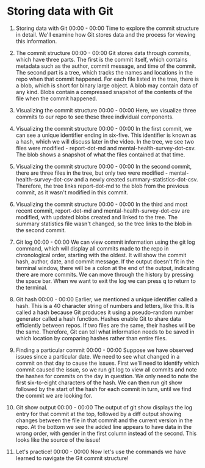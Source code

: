 # Storing data with Git

1. Storing data with Git
00:00 - 00:00
Time to explore the commit structure in detail. We'll examine how Git stores data and the process for viewing this information.

2. The commit structure
00:00 - 00:00
Git stores data through commits, which have three parts. The first is the commit itself, which contains metadata such as the author, commit message, and time of the commit. The second part is a tree, which tracks the names and locations in the repo when that commit happened. For each file listed in the tree, there is a blob, which is short for binary large object. A blob may contain data of any kind. Blobs contain a compressed snapshot of the contents of the file when the commit happened.

3. Visualizing the commit structure
00:00 - 00:00
Here, we visualize three commits to our repo to see these three individual components.

4. Visualizing the commit structure
00:00 - 00:00
In the first commit, we can see a unique identifier ending in six-five. This identifier is known as a hash, which we will discuss later in the video. In the tree, we see two files were modified - report-dot-md and mental-health-survey-dot-csv. The blob shows a snapshot of what the files contained at that time.

5. Visualizing the commit structure
00:00 - 00:00
In the second commit, there are three files in the tree, but only two were modified - mental-health-survey-dot-csv and a newly created summary-statistics-dot-csv. Therefore, the tree links report-dot-md to the blob from the previous commit, as it wasn't modified in this commit.

6. Visualizing the commit structure
00:00 - 00:00
In the third and most recent commit, report-dot-md and mental-health-survey-dot-csv are modified, with updated blobs created and linked to the tree. The summary statistics file wasn't changed, so the tree links to the blob in the second commit.

7. Git log
00:00 - 00:00
We can view commit information using the git log command, which will display all commits made to the repo in chronological order, starting with the oldest. It will show the commit hash, author, date, and commit message. If the output doesn't fit in the terminal window, there will be a colon at the end of the output, indicating there are more commits. We can move through the history by pressing the space bar. When we want to exit the log we can press q to return to the terminal.

8. Git hash
00:00 - 00:00
Earlier, we mentioned a unique identifier called a hash. This is a 40 character string of numbers and letters, like this. It is called a hash because Git produces it using a pseudo-random number generator called a hash function. Hashes enable Git to share data efficiently between repos. If two files are the same, their hashes will be the same. Therefore, Git can tell what information needs to be saved in which location by comparing hashes rather than entire files.

9. Finding a particular commit
00:00 - 00:00
Suppose we have observed issues since a particular date. We need to see what changed in a commit on that day to cause the issues. First we'll need to identify which commit caused the issue, so we run git log to view all commits and note the hashes for commits on the day in question. We only need to note the first six-to-eight characters of the hash. We can then run git show followed by the start of the hash for each commit in turn, until we find the commit we are looking for.

10. Git show output
00:00 - 00:00
The output of git show displays the log entry for that commit at the top, followed by a diff output showing changes between the file in that commit and the current version in the repo. At the bottom we see the added line appears to have data in the wrong order, with gender in the first column instead of the second. This looks like the source of the issue!

11. Let's practice!
00:00 - 00:00
Now let's use the commands we have learned to navigate the Git commit structure!